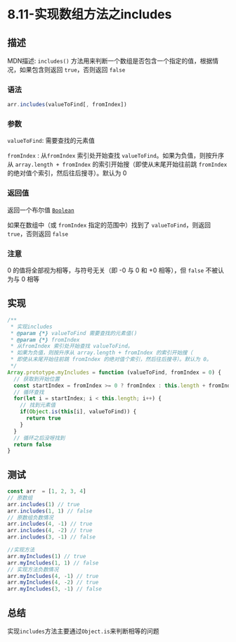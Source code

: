 # 8.11-实现数组方法之includes

## 描述

MDN描述:  `includes()` 方法用来判断一个数组是否包含一个指定的值，根据情况，如果包含则返回 `true`，否则返回 `false`

### 语法

```js
arr.includes(valueToFind[, fromIndex])
```

### 参数

`valueToFind`: 需要查找的元素值

`fromIndex` : 从`fromIndex` 索引处开始查找 `valueToFind`。如果为负值，则按升序从 `array.length + fromIndex` 的索引开始搜（即使从末尾开始往前跳 `fromIndex` 的绝对值个索引，然后往后搜寻）。默认为 0

### 返回值

返回一个布尔值 [`Boolean`](https://developer.mozilla.org/zh-CN/docs/Web/JavaScript/Reference/Global_Objects/Boolean)

如果在数组中（或 `fromIndex` 指定的范围中）找到了 `valueToFind`，则返回 `true`，否则返回 `false`

### 注意

0 的值将全部视为相等，与符号无关（即 -0 与 0 和 +0 相等），但 `false` 不被认为与 0 相等

## 实现

```js
/**
 * 实现includes
 * @param {*} valueToFind 需要查找的元素值()
 * @param {*} fromIndex
 * 从fromIndex 索引处开始查找 valueToFind。
 * 如果为负值，则按升序从 array.length + fromIndex 的索引开始搜（
 * 即使从末尾开始往前跳 fromIndex 的绝对值个索引，然后往后搜寻）。默认为 0。
 */
Array.prototype.myIncludes = function (valueToFind, fromIndex = 0) {
  // 获取到开始位置
  const startIndex = fromIndex >= 0 ? fromIndex : this.length + fromIndex
  // 循环查找
  for(let i = startIndex; i < this.length; i++) {
    // 找到元素值
    if(Object.is(this[i], valueToFind)) {
      return true
    }
  }
  // 循环之后没呀找到
  return false
}
```

## 测试

```js
const arr  = [1, 2, 3, 4]
// 原数组
arr.includes(1) // true
arr.includes(1, 1) // false
// 原数组负数情况
arr.includes(4, -1) // true
arr.includes(4, -2) // true
arr.includes(3, -1) // false

//实现方法
arr.myIncludes(1) // true
arr.myIncludes(1, 1) // false
// 实现方法负数情况
arr.myIncludes(4, -1) // true
arr.myIncludes(4, -2) // true
arr.myIncludes(3, -1) // false

```

## 总结

实现`includes`方法主要通过`Object.is`来判断相等的问题
